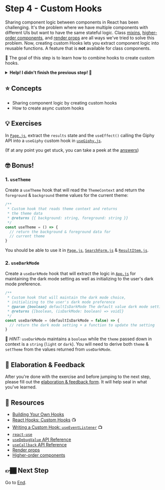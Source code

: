 # Step 4 - Custom Hooks

Sharing component logic between components in React has been challenging. It's the problem where we have multiple components with different UIs but want to have the same stateful logic. Class [mixins](https://reactjs.org/blog/2016/07/13/mixins-considered-harmful.html), [higher-order components](https://reactjs.org/docs/higher-order-components.html), and [render props](https://reactjs.org/docs/render-props.html) are all ways we've tried to solve this problem. Now, creating custom Hooks lets you extract component logic into reusable functions. A feature that is **not** available for class components.

🏅 The goal of this step is to learn how to combine hooks to create custom hooks.

<details>
  <summary><b>Help! I didn't finish the previous step! 🚨</b></summary>

If you didn't successfully complete the previous step, that's okay! The steps are meant to push you. 😄

However, you may find yourself in a position where you app is not compiling, and it's preventing you from working on this step. No problem! Stash your changes **in a new terminal window**, and you should be good to continue:

```sh
git stash push -m "In-progress Step 3 exercises"
```

Your app should automatically reset and you should be able to continue on with the current step.

</details>

## ⭐ Concepts

- Sharing component logic by creating custom hooks
- How to create async custom hooks

## 💡 Exercises

In [`Page.js`](./Page.js), extract the `results` state and the `useEffect()` calling the Giphy API into a `useGiphy` custom hook in [`useGiphy.js`](./useGiphy.js).

(If at any point you get stuck, you can take a peek at the [answers](./answers/))

## 🤓 Bonus!

### 1. `useTheme`

Create a `useTheme` hook that will read the `ThemeContext` and return the `foreground` & `background` theme values for the current theme:

```js
/**
 * Custom hook that reads theme context and returns
 * the theme data
 * @returns {{ background: string, foreground: string }}
 */
const useTheme = () => {
  // return the background & foreground data for
  // current theme
}
```

You should be able to use it in [`Page.js`](./Page.js), [`SearchForm.js`](./SearchForm.js) & [`ResultItem.js`](./ResultItem.js).

### 2. `useDarkMode`

Create a `useDarkMode` hook that will extract the logic in [`App.js`](./App.js) for maintaining the dark mode setting as well as initializing to the user's dark mode preference.

```js
/**
 * Custom hook that will maintain the dark mode choice,
 * initializing to the user's dark mode preference
 * @param {boolean} defaultIsDarkMode The default value dark mode setting
 * @returns {[boolean, (isDarkMode: boolean) => void]}
 */
const useDarkMode = (defaultIsDarkMode = false) => {
  // return the dark mode setting + a function to update the setting
}
```

🔑 _HINT:_ `useDarkMode` maintains a `boolean` while the `theme` passed down in context is a `string` (`light` or `dark`). You will need to derive both `theme` & `setTheme` from the values returned from `useDarkMode`.

## 🧠 Elaboration & Feedback

After you're done with the exercise and before jumping to the next step, please fill out the [elaboration & feedback form](https://docs.google.com/forms/d/e/1FAIpQLScRocWvtbrl4XmT5_NRiE8bSK3CMZil-ZQByBAt8lpsurcRmw/viewform?usp=pp_url&entry.1671251225=Migrating+to+React+Hooks+Minishop&entry.1984987236=Step+4+-+Custom+Hooks). It will help seal in what you've learned.

## 📕 Resources

- [Building Your Own Hooks](https://reactjs.org/docs/hooks-custom.html)
- [React Hooks: Custom Hooks](https://www.youtube.com/watch?v=fnT5b2u1PHE) 📺
- [Writing a Custom Hook: `useEventListener`](https://www.youtube.com/watch) 📺
- [`react-use`](https://github.com/streamich/react-use)
- [`useDebugValue` API Reference](https://reactjs.org/docs/hooks-reference.html#usedebugvalue)
- [`useCallback` API Reference](https://reactjs.org/docs/hooks-reference.html#usecallback)
- [Render props](https://reactjs.org/docs/render-props.html)
- [Higher-order components](https://reactjs.org/docs/higher-order-components.html)

## 👉🏾 Next Step

Go to [End](../end/).

